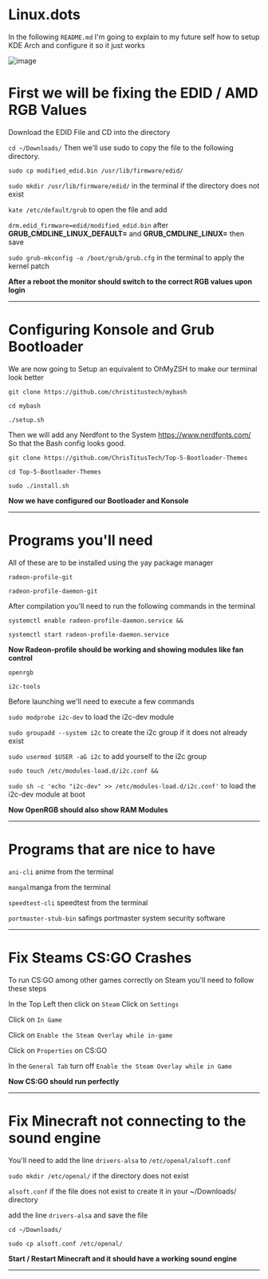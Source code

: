 # Linux.dots



In the following `README.md` I'm going to explain to my future self how to setup KDE Arch and configure it so it just works

![image](https://github.com/martinjrrr/Linux.dots/assets/91160845/1466e3f9-71c8-4329-878a-7066783d642f)


# First we will be fixing the EDID / AMD RGB Values


Download the EDID File and CD into the directory

`cd ~/Downloads/` Then we'll use sudo to copy the file to the following directory.

`sudo cp modified_edid.bin /usr/lib/firmware/edid/`

`sudo mkdir /usr/lib/firmware/edid/` in the terminal if the directory does not exist

`kate /etc/default/grub` to open the file and add

`drm.edid_firmware=edid/modified_edid.bin` 
after **GRUB_CMDLINE_LINUX_DEFAULT=** and **GRUB_CMDLINE_LINUX=** then save

`sudo grub-mkconfig -o /boot/grub/grub.cfg` in the terminal to apply the kernel patch

**After a reboot the monitor should switch to the correct RGB values upon login**

_____________________________________________________________________________________

# Configuring Konsole and Grub Bootloader

We are now going to Setup an equivalent to OhMyZSH to make our terminal look better

`git clone https://github.com/christitustech/mybash`

`cd mybash`

`./setup.sh`

Then we will add any Nerdfont to the System https://www.nerdfonts.com/
So that the Bash config looks good.

`git clone https://github.com/ChrisTitusTech/Top-5-Bootloader-Themes`

`cd Top-5-Bootloader-Themes`

`sudo ./install.sh`

**Now we have configured our Bootloader and Konsole**
_____________________________________________________________________________________

# Programs you'll need

All of these are to be installed using the yay package manager

`radeon-profile-git`

`radeon-profile-daemon-git`

After compilation you'll need to run the following commands in the terminal

`systemctl enable radeon-profile-daemon.service &&`

`systemctl start radeon-profile-daemon.service`

**Now Radeon-profile should be working and showing modules like fan control**


`openrgb`

`i2c-tools`

Before launching we'll need to execute a few commands

`sudo modprobe i2c-dev` to load the i2c-dev module

`sudo groupadd --system i2c` to create the i2c group if it does not already exist

`sudo usermod $USER -aG i2c` to add yourself to the i2c group

`sudo touch /etc/modules-load.d/i2c.conf &&` 

`sudo sh -c 'echo "i2c-dev" >> /etc/modules-load.d/i2c.conf'` to load the i2c-dev module at boot


**Now OpenRGB should also show RAM Modules**

_____________________________________________________________________________________

# Programs that are nice to have

`ani-cli` anime from the terminal

`mangal`manga from the terminal

`speedtest-cli` speedtest from the terminal

`portmaster-stub-bin` safings portmaster system security software


_____________________________________________________________________________________

# Fix Steams CS:GO Crashes

To run CS:GO among other games correctly on Steam you'll need to follow these steps

In the Top Left then click on `Steam`
Click on `Settings`

Click on `In Game`

Click on `Enable the Steam Overlay while in-game`

Click on `Properties` on CS:GO

In the `General Tab` turn off `Enable the Steam Overlay while in Game`


**Now CS:GO should run perfectly**

_____________________________________________________________________________________

# Fix Minecraft not connecting to the sound engine

You'll need to add the line `drivers-alsa` to `/etc/openal/alsoft.conf`


`sudo mkdir /etc/openal/`  if the directory does not exist

`alsoft.conf` if the file does not exist to create it in your ~/Downloads/ directory

add the line `drivers-alsa` and save the file

`cd ~/Downloads/`

`sudo cp alsoft.conf /etc/openal/`


**Start / Restart Minecraft and it should have a working sound engine**

_____________________________________________________________________________________






